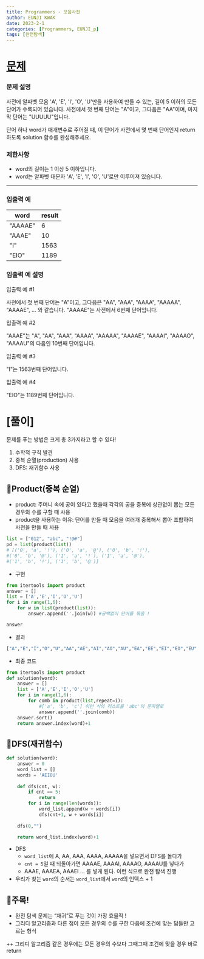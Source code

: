 ```yaml
---
title: Programmers - 모음사전
author: EUNJI KWAK
date: 2023-2-1
categories: [Programmers, EUNJI_p]
tags: [완전탐색]
---
```


# [문제](https://school.programmers.co.kr/learn/courses/30/lessons/84512)

### **문제 설명**

사전에 알파벳 모음 'A', 'E', 'I', 'O', 'U'만을 사용하여 만들 수 있는, 길이 5 이하의 모든 단어가 수록되어 있습니다. 사전에서 첫 번째 단어는 "A"이고, 그다음은 "AA"이며, 마지막 단어는 "UUUUU"입니다.

단어 하나 word가 매개변수로 주어질 때, 이 단어가 사전에서 몇 번째 단어인지 return 하도록 solution 함수를 완성해주세요.

### 제한사항

- word의 길이는 1 이상 5 이하입니다.
- word는 알파벳 대문자 'A', 'E', 'I', 'O', 'U'로만 이루어져 있습니다.

---

### 입출력 예

| word | result |
| --- | --- |
| "AAAAE" | 6 |
| "AAAE" | 10 |
| "I" | 1563 |
| "EIO" | 1189 |

### 입출력 예 설명

입출력 예 #1

사전에서 첫 번째 단어는 "A"이고, 그다음은 "AA", "AAA", "AAAA", "AAAAA", "AAAAE", ... 와 같습니다. "AAAAE"는 사전에서 6번째 단어입니다.

입출력 예 #2

"AAAE"는 "A", "AA", "AAA", "AAAA", "AAAAA", "AAAAE", "AAAAI", "AAAAO", "AAAAU"의 다음인 10번째 단어입니다.

입출력 예 #3

"I"는 1563번째 단어입니다.

입출력 예 #4

"EIO"는 1189번째 단어입니다.

# [풀이]

문제를 푸는 방법은 크게 총 3가지라고 할 수 있다!

1. 수학적 규칙 발견
2. 중복 순열(production) 사용
3. DFS: 재귀함수 사용

## 📌Product(중복 순열)

- product: 주머니 속에 공이 있다고 했을때 각각의 공을 중복에 상관없이 뽑는 모든 경우의 수를 구할 때 사용
- product을 사용하는 이유: 단어를 만들 때 모음을 여러개 중복해서 뽑아 조합하여 사전을 만들 때 사용

```python
list = ["012", "abc", "!@#"]
pd = list(product(list))
# [('0', 'a', '!'), ('0', 'a', '@'), ('0', 'b', '!'), 
#('0', 'b', '@'), ('1', 'a', '!'), ('1', 'a', '@'), 
#('1', 'b', '!'), ('1', 'b', '@')]
```

- 구현

```python
from itertools import product
answer = []
list = ['A','E','I','O','U']
for i in range(1,6):
	for w in list(product(list)):
		answer.append(''.join(w)) #공백없이 단어를 묶음 !

answer
```

- 결과

```python
["A","E","I","O","U","AA","AE","AI","AO","AU","EA","EE","EI","EO","EU","IA","IE","II","IO","IU","OA","OE","OI","OO","OU","UA","UE","UI","UO","UU","AAA","AAE","AAI","AAO","AAU","AEA","AEE","AEI","AEO","AEU","AIA","AIE","AII","AIO","AIU","AOA","AOE","AOI","AOO","AOU","AUA","AUE","AUI","AUO","AUU","EAA","EAE","EAI","EAO","EAU","EEA","EEE","EEI","EEO","EEU","EIA","EIE","EII","EIO","EIU","EOA","EOE","EOI","EOO","EOU","EUA","EUE","EUI","EUO","EUU","IAA","IAE","IAI","IAO","IAU","IEA","IEE","IEI","IEO","IEU","IIA","IIE","III","IIO","IIU","IOA","IOE","IOI","IOO","IOU","IUA","IUE","IUI","IUO","IUU","OAA","OAE","OAI","OAO","OAU","OEA","OEE","OEI","OEO","OEU","OIA","OIE","OII","OIO","OIU","OOA","OOE","OOI","OOO","OOU","OUA","OUE","OUI","OUO","OUU","UAA","UAE","UAI","UAO","UAU","UEA","UEE","UEI","UEO","UEU","UIA","UIE","UII","UIO","UIU","UOA","UOE","UOI","UOO","UOU","UUA","UUE","UUI","UUO","UUU","AAAA","AAAE","AAAI","AAAO","AAAU","AAEA","AAEE","AAEI","AAEO","AAEU","AAIA","AAIE","AAII","AAIO","AAIU","AAOA","AAOE","AAOI","AAOO","AAOU","AAUA","AAUE","AAUI","AAUO","AAUU","AEAA","AEAE","AEAI","AEAO","AEAU","AEEA","AEEE","AEEI","AEEO","AEEU","AEIA","AEIE","AEII","AEIO","AEIU","AEOA","AEOE","AEOI","AEOO","AEOU","AEUA","AEUE","AEUI","AEUO","AEUU","AIAA","AIAE","AIAI","AIAO","AIAU","AIEA","AIEE","AIEI","AIEO","AIEU","AIIA","AIIE","AIII","AIIO","AIIU","AIOA","AIOE","AIOI","AIOO","AIOU","AIUA","AIUE","AIUI","AIUO","AIUU","AOAA","AOAE","AOAI","AOAO","AOAU","AOEA","AOEE","AOEI","AOEO","AOEU","AOIA","AOIE","AOII","AOIO","AOIU","AOOA","AOOE","AOOI","AOOO","AOOU","AOUA","AOUE","AOUI","AOUO","AOUU","AUAA","AUAE","AUAI","AUAO","AUAU","AUEA","AUEE","AUEI","AUEO","AUEU","AUIA","AUIE","AUII","AUIO","AUIU","AUOA","AUOE","AUOI","AUOO","AUOU","AUUA","AUUE","AUUI","AUUO","AUUU","EAAA","EAAE","EAAI","EAAO","EAAU","EAEA","EAEE","EAEI","EAEO","EAEU","EAIA","EAIE","EAII","EAIO","EAIU","EAOA","EAOE","EAOI","EAOO","EAOU","EAUA","EAUE","EAUI","EAUO","EAUU","EEAA","EEAE","EEAI","EEAO","EEAU","EEEA","EEEE","EEEI","EEEO","EEEU","EEIA","EEIE","EEII","EEIO","EEIU","EEOA","EEOE","EEOI","EEOO","EEOU","EEUA","EEUE","EEUI","EEUO","EEUU","EIAA","EIAE","EIAI","EIAO","EIAU","EIEA","EIEE","EIEI","EIEO","EIEU","EIIA","EIIE","EIII","EIIO","EIIU","EIOA","EIOE","EIOI","EIOO","EIOU","EIUA","EIUE","EIUI","EIUO","EIUU","EOAA","EOAE","EOAI","EOAO","EOAU","EOEA","EOEE","EOEI",
```

- 최종 코드

```python
from itertools import product
def solution(word):
    answer = []
    list = ['A','E','I','O','U']
    for i in range(1,6):
        for comb in product(list,repeat=i):
            #['a', 'b', 'c'] 이런 식의 리스트를 'abc'의 문자열로
            answer.append(''.join(comb))
    answer.sort()
    return answer.index(word)+1
```

## 📌DFS(재귀함수)

```python
def solution(word):
    answer = 0
    word_list = []
    words = 'AEIOU'
    
    def dfs(cnt, w):
        if cnt == 5:
            return 
        for i in range(len(words)):
            word_list.append(w + words[i])
            dfs(cnt+1, w + words[i])
            
    dfs(0,"")
    
    return word_list.index(word)+1
```

- DFS
    - `word_list`에 A, AA, AAA, AAAA, AAAAA을 넣으면서 DFS를 돌다가
    - `cnt = 5`일 때 되돌아가면 AAAAE, AAAAI, AAAAO, AAAAU를 넣다가
    - AAAE, AAAEA, AAAEI ... 를 넣게 된다. 이런 식으로 완전 탐색 진행
- 우리가 찾는 `word`의 순서는 `word_list`에서 `word`의 인덱스 + 1

## 📌주목!

- 완전 탐색 문제는 “재귀”로 푸는 것이 가장 효율적 !
- 그리디 알고리즘과 다른 점이 모든 경우의 수를 구한 다음에 조건에 맞는 답들만 고르는 형식

++ 그리디 알고리즘 같은 경우에는 모든 경우의 수보다 그때그때 조건에 맞을 경우 바로 return
